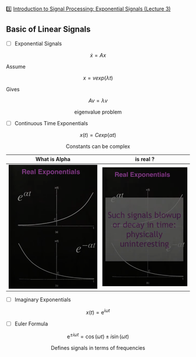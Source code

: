 :three: [Introduction to Signal Processing: Exponential Signals (Lecture 3)](https://youtu.be/B6GPKiRHnsk)


## Basic of Linear Signals

- [ ] Exponential Signals

```math
\dot{x} = A x
```

Assume

```math
x = v exp(\lambda t)
```

Gives

```math
A v = \lambda v
```

```math
\text{ eigenvalue problem }
```

- [ ] Continuous Time Exponentials

```math
x(t) = C exp(\alpha t)
```

```math
\text{ Constants can be complex }
```

| What is Alpha | is real ?  |
|-------------------------------|------------------------------------------------|
| <img src=images/exponential-sequence.png width='' height='' > </img> | <img src=images/exponential-sequence-blow.png width='' height='' > </img>  |

- [ ] Imaginary Exponentials

```math
x(t) = \mathrm{e}^{i \omega t}
```

- [ ] Euler Formula

```math
\mathrm{e}^{\pm i \omega t} = \cos ( \omega t ) \pm i \sin ( \omega t )
```

```math
\text { Defines signals in terms of frequencies }
```


